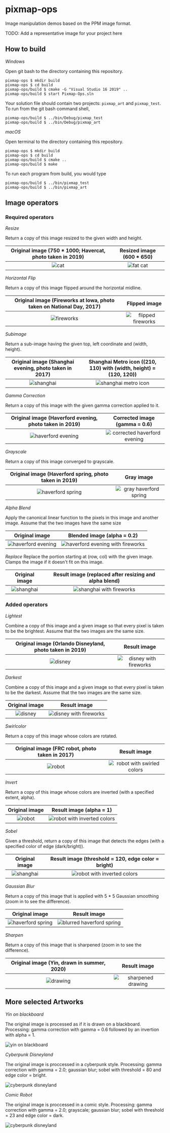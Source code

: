 # pixmap-ops

Image manipulation demos based on the PPM image format.

TODO: Add a representative image for your project here

## How to build

*Windows*

Open git bash to the directory containing this repository.

```
pixmap-ops $ mkdir build
pixmap-ops $ cd build
pixmap-ops/build $ cmake -G "Visual Studio 16 2019" ..
pixmap-ops/build $ start Pixmap-Ops.sln
```

Your solution file should contain two projects: `pixmap_art` and `pixmap_test`.
To run from the git bash command shell, 

```
pixmap-ops/build $ ../bin/Debug/pixmap_test
pixmap-ops/build $ ../bin/Debug/pixmap_art
```

*macOS*

Open terminal to the directory containing this repository.

```
pixmap-ops $ mkdir build
pixmap-ops $ cd build
pixmap-ops/build $ cmake ..
pixmap-ops/build $ make
```

To run each program from build, you would type

```
pixmap-ops/build $ ../bin/pixmap_test
pixmap-ops/build $ ../bin/pixmap_art
```

## Image operators

### Required operators

*Resize*

Return a copy of this image resized to the given width and height. 

Original image (750 \* 1000; Havercat, photo taken in 2019)            |  Resized image (600 \* 650)
:-------------------------:|:-------------------------:
![cat](images/cat.png)  |  ![fat cat](results/fatcat.png)


*Horizontal* *Flip*

Return a copy of this image flipped around the horizontal midline.

Original image (Fireworks at Iowa, photo taken on National Day, 2017)            |  Flipped image
:-------------------------:|:-------------------------:
![fireworks](images/fire.png)  |  ![flipped fireworks](results/flipfire.png)

*Subimage*

Return a sub-image having the given top, left coordinate and (width, height).

Original image (Shanghai evening, photo taken in 2017)            |  Shanghai Metro icon ((210, 110) with (width, height) = (120, 120))
:-------------------------:|:-------------------------:
![shanghai](images/shanghai.png)  |  ![shanghai metro icon](results/metro.png)


*Gamma* *Correction*

Return a copy of this image with the given gamma correction applied to it.

Original image (Haverford evening, photo taken in 2019)            |  Corrected image (gamma = 0.6)
:-------------------------:|:-------------------------:
![haverford evening](images/hceve.png)  |  ![corrected haverford evening](results/gamma-hceve.png)


*Grayscale*

Return a copy of this image converged to grayscale.

Original image (Haverford spring, photo taken in 2019)            |  Gray image
:-------------------------:|:-------------------------:
![haverford spring](images/hcspring.png)  |  ![gray haverford spring](results/gray-hcspring.png)


*Alpha* *Blend*

Apply the canonical linear function to the pixels in this image and another image. Assume that the two images have the same size

Original image          |  Blended image (alpha = 0.2)
:-------------------------:|:-------------------------:
![haverford evening](results/gamma-hceve.png)  |  ![haverford evening with fireworks](results/hcfirework.png)


*Replace*
Replace the portion starting at (row, col) with the given image. Clamps the image if it doesn't fit on this image.

Original image          |  Result image (replaced after resizing and alpha blend)
:-------------------------:|:-------------------------:
![shanghai](images/shanghai.png)  |  ![shanghai with fireworks](results/shfirework.png)


### Added operators

*Lightest*

Combine a copy of this image and a given image so that every pixel is taken to be the brightest. Assume that the two images are the same size.

Original image (Orlando Disneyland, photo taken in 2019)         |  Result image
:-------------------------:|:-------------------------:
![disney](images/disney.png)  |  ![disney with fireworks](results/lightfirework.png)

*Darkest*

Combine a copy of this image and a given image so that every pixel is taken to be the darkest. Assume that the two images are the same size.

Original image        |  Result image
:-------------------------:|:-------------------------:
![disney](images/disney.png)  |  ![disney with fireworks](results/darkfirework.png)

*Swirlcolor*

Return a copy of this image whose colors are rotated.

Original image (FRC robot, photo taken in 2017)        |  Result image
:-------------------------:|:-------------------------:
![robot](images/robot.png)  |  ![robot with swirled colors](results/swirlrobot.png)

*Invert*

Return a copy of this image whose colors are inverted (with a specified extent, alpha).

Original image        |  Result image (alpha = 1)
:-------------------------:|:-------------------------:
![robot](images/robot.png)  |  ![robot with inverted colors](results/invertdraw.png)

*Sobel*

Given a threshold, return a copy of this image that detects the edges (with a specified color of edge (dark/bright)).

Original image        |  Result image (threshold = 120, edge color = bright)
:-------------------------:|:-------------------------:
![shanghai](images/shanghai.png)  |  ![robot with inverted colors](results/shsobel.png)

*Gaussian* *Blur*

Return a copy of this image that is applied with 5 \* 5 Gaussian smoothing (zoom in to see the difference).

Original image        |  Result image
:-------------------------:|:-------------------------:
![haverford spring](images/hcspring.png)  |  ![blurred haverford spring](results/blurhcspring.png)

*Sharpen*

Return a copy of this image that is sharpened (zoom in to see the difference).

Original image (Yin, drawn in summer, 2020)       |  Result image
:-------------------------:|:-------------------------:
![drawing](images/draw.png)  |  ![sharpened drawing](results/sharpenfire.png)



## More selected Artworks

*Yin on blackboard*

The original image is processed as if it is drawn on a blackboard. Processing: gamma correction with gamma = 0.6 followed by an invertion with alpha = 1.

![yin on blackboard](results/boarddraw.png)

*Cyberpunk Disneyland*

The original image is proccessed in a cyberpunk style. Processing: gamma correction with gamma = 2.0; gaussian blur; sobel with threshold = 80 and edge color = bright.

![cyberpunk disneyland](results/disneysobel.png)

*Comic Robot*

The original image is proccessed in a comic style. Processing: gamma correction with gamma = 2.0; grayscale; gaussian blur; sobel with threshold = 23 and edge color = dark.

![cyberpunk disneyland](results/robotsobel.png)


